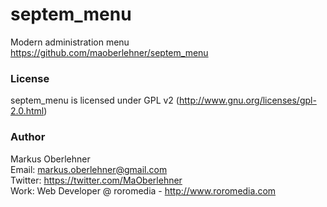 # septem_menu
Modern administration menu  
https://github.com/maoberlehner/septem_menu

### License
septem_menu is licensed under GPL v2 (http://www.gnu.org/licenses/gpl-2.0.html)

### Author
Markus Oberlehner  
Email: markus.oberlehner@gmail.com  
Twitter: https://twitter.com/MaOberlehner  
Work: Web Developer @ roromedia - http://www.roromedia.com